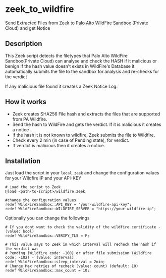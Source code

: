 # zeek_to_wildfire
Send Extracted Files from Zeek to Palo Alto  WildFire Sandbox (Private Cloud) and get Notice

## Description

This Zeek script detects the filetypes that Palo Alto WildFire Sandbox(Private Cloud) can analyse and check the HASH if it malicious or benign
If the hash value doesn't exists in WildFire's Database it automatically submits the file to the sandbox for analysis and re-checks for the verdict

If any malicious file found it creates a Zeek Notice Log.

## How it works

- Zeek creates SHA256 File hash and extracts the files that are supported from PA Wildfire.
- Send the hash to WildFire and gets the verdict. If it is malicious it creates a notice
- If the hash it is not known to wildfire, Zeek submits the file to Wildfire.
- Check every 2 min (in case of Pending state), for verdict.
- If verdict is malicious then it creates a notice.

## Installation
Just load the script in your `local.zeek` and change the configuration values for your Wildfire IP and your API-KEY 

```
# Load the script to Zeek
@load <path-to-script>/wildfire.zeek

#change the configuration values
redef WildFireSandbox::API_KEY = "your-wildfire-api-key";
redef WildFireSandbox::WILDFIRE_SERVER = "https://your-wildfire-ip";
```

Optionally you can change the followings
```
# If you dont want to check the validity of the wildfire certificate - (value: bool)
redef WildFireSandbox::VERIFY_TLS = F;

# This value says to Zeek in which interval will recheck the hash if the verdict was
# Pending (Wildfire code: -100) or after file submission (Wildfire code: -102) - (value: interval)
redef WildFireSandbox::sleep_interval = 2min;
# Change Max retries of recheck (value: count) (default: 10)
redef WildFireSandbox::max_count = 10;
```


